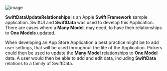 ![image](https://github.com/OldScottishLad/SwiftData-Update-Relationships/assets/85850857/3da8f30e-9386-4ba3-8b76-d0739a1b486b)

**SwiftDataUpdateRelationships** is an Apple **Swift Framework** sample application. SwiftUI and **SwiftData** was used to develop this Application. There are cases where a **Many Model**, may need, to have their relationships to **One Models** updated.

When developing an App Store Application a best practice might be to add user settings, that will be used throughout the life of the Application. Pickers could then be used to update the **Many Model** relationships to **One Model** data. A user would then be able to add and edit data, including **SwiftData** relations to a family of SwiftData.
